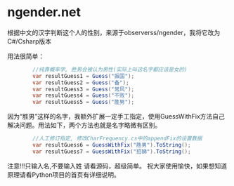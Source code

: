 # ngender.net
根据中文的汉字判断这个人的性别，来源于observerss/ngender，我将它改为C#/Csharp版本


用法很简单：<br />
```csharp
        //纯靠概率学, 胜男会被认为男性(实际上叫这名字都应该是女的)
        var resultGuess1 = Guess("振国");
        var resultGuess2 = Guess("备");
        var resultGuess3 = Guess("常风");
        var resultGuess4 = Guess("不败");
        var resultGuess5 = Guess("胜男");
```

因为“胜男”这样的名字，我额外扩展一定手工指定，使用GuessWithFix方法自己解决问题。用法如下，两个方法也就是名字略微有区别。
```csharp
        //人工修订指定, 修改CharFrequency.cs中的appendFix的设置数据
        var resultGuess6 = GuessWithFix("胜男").ToString();
        var resultGuess7 = GuessWithFix("招娣").ToString();
```

注意!!!只输入名,不要输入姓
请看源码，超级简单。
祝大家使用愉快，如果想知道原理请看Python项目的首页有详细说明。
